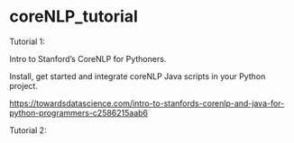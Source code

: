 # coreNLP_tutorial

Tutorial 1: 

Intro to Stanford’s CoreNLP for Pythoners. 

Install, get started and integrate coreNLP Java scripts in your Python project.

https://towardsdatascience.com/intro-to-stanfords-corenlp-and-java-for-python-programmers-c2586215aab6

Tutorial 2: 






